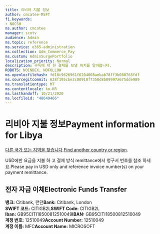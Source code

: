 ```yaml
---
title: 리비아 지불 정보
author: cmcatee-MSFT
f1.keywords:
- NOCSH
ms.author: cmcatee
manager: scotv
audience: Admin
ms.topic: reference
ms.service: o365-administration
ms.collection: Adm_Commerce_Pay
ms.custom: AdminSurgePortfolio
localization_priority: Normal
description: 구독에 대 한 결제를 보낼 위치를 알아봅니다.
ROBOTS: NOINDEX, NOFOLLOW
ms.openlocfilehash: fd18c9626961f6204008aebab78ff3b080765fdf
ms.sourcegitcommit: 628f195cbe3c00910f7350d8b09997a675dde989
ms.translationtype: MT
ms.contentlocale: ko-KR
ms.lasthandoff: 10/21/2020
ms.locfileid: "48649466"
---
```

# <a name="payment-information-for-libya"></a><span data-ttu-id="f6dc1-103">리비아 지불 정보</span><span class="sxs-lookup"><span data-stu-id="f6dc1-103">Payment information for Libya</span></span>

<span data-ttu-id="f6dc1-104">[다른 국가 또는 지역을 찾습니다](../billing-and-payments/pay-for-your-subscription.md).</span><span class="sxs-lookup"><span data-stu-id="f6dc1-104">[Find another country or region](../billing-and-payments/pay-for-your-subscription.md).</span></span>

<span data-ttu-id="f6dc1-105">USD에만 요금을 지불 하 고 결제 방식 remittance에서 청구서 번호를 참조 하세요.</span><span class="sxs-lookup"><span data-stu-id="f6dc1-105">Please pay in USD only and reference invoice number(s) on your payment remittance.</span></span>

## <a name="electronic-funds-transfer"></a><span data-ttu-id="f6dc1-106">전자 자금 이체</span><span class="sxs-lookup"><span data-stu-id="f6dc1-106">Electronic Funds Transfer</span></span>

<span data-ttu-id="f6dc1-107">**뱅크:** Citibank, 런던</span><span class="sxs-lookup"><span data-stu-id="f6dc1-107">**Bank:** Citibank, London</span></span>  
<span data-ttu-id="f6dc1-108">**SWIFT 코드:** CITIGB2L</span><span class="sxs-lookup"><span data-stu-id="f6dc1-108">**SWIFT Code:** CITIGB2L</span></span>  
<span data-ttu-id="f6dc1-109">**Iban:** GB95CITI18500812510049</span><span class="sxs-lookup"><span data-stu-id="f6dc1-109">**IBAN:** GB95CITI18500812510049</span></span>  
<span data-ttu-id="f6dc1-110">**계정 번호:** 12510049</span><span class="sxs-lookup"><span data-stu-id="f6dc1-110">**Account Number:** 12510049</span></span>  
<span data-ttu-id="f6dc1-111">**계정 이름:** MFC</span><span class="sxs-lookup"><span data-stu-id="f6dc1-111">**Account Name:** MICROSOFT</span></span>  